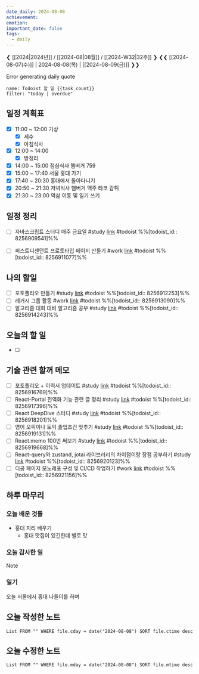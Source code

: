 ```yaml
---
date_daily: 2024-08-08
achievement: 
emotion: 
important_date: false
tags:
  - daily
---
```

❮ [[2024|2024년]] / [[2024-08|08월]] / [[2024-W32|32주]] ❯
❮❮ [[2024-08-07(수)]] | 2024-08-08(목) | [[2024-08-09(금)]] ❯❯

Error generating daily quote

```todoist
name: Todoist 할 일 {{task_count}}
filter: "today | overdue"
```

## 일정 계획표

- [x] 11:00 ~ 12:00 기상 
	- [x] 세수
	- [x] 아침식사
- [x] 12:00 ~ 14:00 
	- [x] 방정리
- [x] 14:00 ~ 15:00 점심식사 햄버거 759
- [x] 15:00 ~ 17:40 서울 홍대 가기
- [x] 17:40 ~ 20:30 홍대에서 돌아다니기
- [x] 20:50 ~ 21:30 저녁식사 햄버거 맥주 타코 감튀
- [x] 21:30 ~ 23:00 역삼 이동 및 일기 쓰기

## 일정 정리
- [ ] 자바스크립트 스터디 매주 금요일 #study  [link](https://todoist.com/app/task/8256909541) #todoist %%[todoist_id:: 8256909541]%%
- [ ] 퍼스트디센던트 프로토타입 페이지 만들기 #work  [link](https://todoist.com/app/task/8256911077) #todoist  %%[todoist_id:: 8256911077]%%


 ## 나의 할일

- [ ] 포토폴리오 만들기 #study  [link](https://todoist.com/app/task/8256912253) #todoist  %%[todoist_id:: 8256912253]%%
- [ ] 레거시 그룹 활동 #work  [link](https://todoist.com/app/task/8256913090) #todoist  %%[todoist_id:: 8256913090]%%
- [ ] 알고리즘 대회 대비 알고리즘 공부 #study  [link](https://todoist.com/app/task/8256914243) #todoist  %%[todoist_id:: 8256914243]%%

## 오늘의 할 일
- [ ] 

## 기술 관련 할꺼 메모

- [ ] 포토폴리오 + 이력서 업데이트 #study [link](https://todoist.com/app/task/8256916769) #todoist  %%[todoist_id:: 8256916769]%%
- [ ] React-Portal 전역화 기능 관련 글 정리 #study  [link](https://todoist.com/app/task/8256917396) #todoist  %%[todoist_id:: 8256917396]%%
- [ ] React DeepDive 스터디 #study  [link](https://todoist.com/app/task/8256918201) #todoist  %%[todoist_id:: 8256918201]%%
- [ ] 영어 오픽이나 토익 졸업조건 맞추기 #study  [link](https://todoist.com/app/task/8256919131) #todoist  %%[todoist_id:: 8256919131]%%
- [ ] React.memo 100번 써보기 #study  [link](https://todoist.com/app/task/8256919668) #todoist  %%[todoist_id:: 8256919668]%%
- [ ] React-query와 zustand, jotai 라이브러리의 차이점이랑 장점 공부하기 #study  [link](https://todoist.com/app/task/8256920123) #todoist  %%[todoist_id:: 8256920123]%%
- [ ] 디공 페이지 모노레포 구성 및 CI/CD 작업하기 #work [link](https://todoist.com/app/task/8256921156) #todoist  %%[todoist_id:: 8256921156]%%

## 하루 마무리
### 오늘 배운 것들
- 홍대 지리 배우기
	- 홍대 맛집이 있긴한데 별로 맛
### 오늘 감사한 일
>[!note]
>
### 일기
오늘 서울에서 홍대 나들이를 하며
## 오늘 작성한 노트
```dataview
List FROM "" WHERE file.cday = date("2024-08-08") SORT file.ctime desc

```

## 오늘 수정한 노트
```dataview
List FROM "" WHERE file.mday = date("2024-08-08") SORT file.mtime desc


```